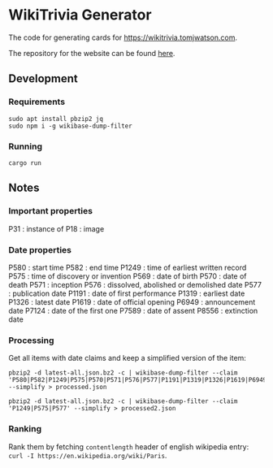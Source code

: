 # WikiTrivia Generator

The code for generating cards for https://wikitrivia.tomjwatson.com.

The repository for the website can be found [here](https://github.com/tom-james-watson/wikitrivia).

## Development

### Requirements

```
sudo apt install pbzip2 jq
sudo npm i -g wikibase-dump-filter
```

### Running

```
cargo run
```

## Notes

### Important properties

P31 : instance of
P18 : image

### Date properties

P580 : start time
P582 : end time
P1249 : time of earliest written record
P575 : time of discovery or invention
P569 : date of birth
P570 : date of death
P571 : inception
P576 : dissolved, abolished or demolished date
P577 : publication date
P1191 : date of first performance
P1319 : earliest date
P1326 : latest date
P1619 : date of official opening
P6949 : announcement date
P7124 : date of the first one
P7589 : date of assent
P8556 : extinction date

### Processing

Get all items with date claims and keep a simplified version of the item:

```
pbzip2 -d latest-all.json.bz2 -c | wikibase-dump-filter --claim 'P580|P582|P1249|P575|P570|P571|P576|P577|P1191|P1319|P1326|P1619|P6949|P7124|P7589|P8556' --simplify > processed.json
```

```
pbzip2 -d latest-all.json.bz2 -c | wikibase-dump-filter --claim 'P1249|P575|P577' --simplify > processed2.json
```

### Ranking

Rank them by fetching `contentlength` header of english wikipedia entry: `curl -I https://en.wikipedia.org/wiki/Paris`.
